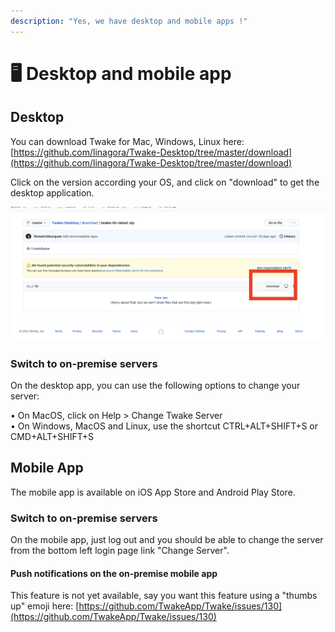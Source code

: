 ```yaml
---
description: "Yes, we have desktop and mobile apps !"
---
```


# 🖥 Desktop and mobile app

## Desktop

You can download Twake for Mac, Windows, Linux here: [https://github.com/linagora/Twake-Desktop/tree/master/download](https://github.com/linagora/Twake-Desktop/tree/master/download)

Click on the version according your OS, and click on "download" to get the desktop application.

![](<../assets/image-(3)-(1).png>)

### Switch to on-premise servers

On the desktop app, you can use the following options to change your server:

• On MacOS, click on Help &gt; Change Twake Server  
• On Windows, MacOS and Linux, use the shortcut CTRL+ALT+SHIFT+S or CMD+ALT+SHIFT+S

## Mobile App

The mobile app is available on iOS App Store and Android Play Store.

### Switch to on-premise servers

On the mobile app, just log out and you should be able to change the server from the bottom left login page link "Change Server".

#### Push notifications on the on-premise mobile app

This feature is not yet available, say you want this feature using a "thumbs up" emoji here: [https://github.com/TwakeApp/Twake/issues/130](https://github.com/TwakeApp/Twake/issues/130)
